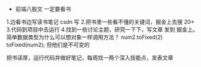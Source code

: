 - 前端八股文
    一定要看书

1.边看书边写读书笔记
    csdn 写
2.把书里一些看不懂的关键词，掘金上去搜
    20+
3.代码到项目中去运行
4.找到一些讨论主题，研究一下下，写文章 发到 掘金上。
    简单数据类型为什么可以想对象一样调用方法？ 
    num2.toFixed(2)
    toFixed(num2);
    但他们是不可变的

把书读厚，运行代码并做好笔记，每周找一两个深入技能点，发表文章
